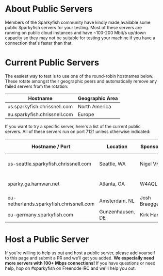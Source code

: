# About Public Servers
Members of the Sparkyfish community have kindly made available some public Sparkyfish servers for your testing.
Most of these servers are running on public cloud instances and have ~100-200 Mbit/s up/down capacity so they may
not be suitable for testing your machine if you have a connection that's faster than that.

# Current Public Servers
The easiest way to test is to use one of the round-robin hostnames below.  These rotate amongst their geographic peers and automatically remove any failed servers from the rotation:

| Hostname | Geographic Area|
|----------|----------------|
|us.sparkyfish.chrissnell.com| North America |
|eu.sparkyfish.chrissnell.com| Europe |

If you want to try a specific server, here's a list of the current public servers.  All of these servers run on port 7121 unless otherwise indicated:

| Hostname / Port | Location | Sponsor| ISP| Link Capacity | Protocol |
|----------|----------|-----|----|-----------|----------|
| us-seattle.sparkyfish.chrissnell.com | Seattle, WA | Nigel VH | Blue Box | 150 Mbps up/down| IPv4 + IPv6 |
| sparky.ga.hamwan.net | Atlanta, GA | W4AQL | Georgia Institute of Technology | 1 Gbps up/down | IPv4|
| eu-netherlands.sparkyfish.chrissnell.com | Amsterdam, NL | Josh Braegger |DigitalOcean| 30 Mbps up/down | IPv4 |
| eu-germany.sparkyfish.com | Gunzenhausen, DE | Kirk Harr | Hetzner.de | 10 Mbps up/down | IPv4 + IPv6 |

# Host a Public Server
If you're willing to help us out and host a public server, please add yourself to this page and submit a PR and we'll get you added.  **We especially need more servers with 100+ Mbps connections!**
If you have questions or need help, hop on #sparkyfish on Freenode IRC and we'll help you out.
